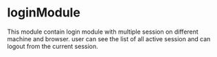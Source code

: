 # loginModule
This module contain login module with multiple session on different machine and browser. user can see the list of all active session and can logout from the current session.
